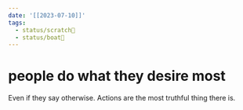 ```yaml
---
date: '[[2023-07-10]]'
tags:
  - status/scratch📝
  - status/boat🚤
---
```

# people do what they desire most

Even if they say otherwise. Actions are the most truthful thing there is.